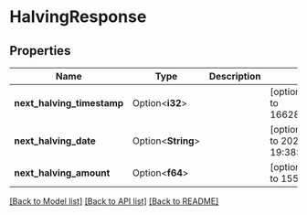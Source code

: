 # HalvingResponse

## Properties

| Name                       | Type               | Description | Notes                                          |
| -------------------------- | ------------------ | ----------- | ---------------------------------------------- |
| **next_halving_timestamp** | Option<**i32**>    |             | [optional][default to 1662837270000]           |
| **next_halving_date**      | Option<**String**> |             | [optional][default to 2022-09-10 19:38:52 UTC] |
| **next_halving_amount**    | Option<**f64**>    |             | [optional][default to 155.123123]              |

[[Back to Model list]](../README.md#documentation-for-models) [[Back to API list]](../README.md#documentation-for-api-endpoints) [[Back to README]](../README.md)
